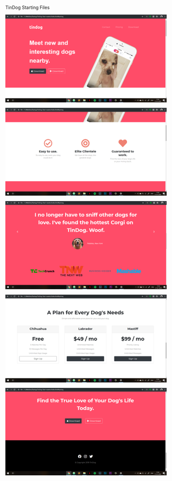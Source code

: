 TinDog Starting Files

![](screenshots/Screenshot%20(78).png)


![](screenshots/Screenshot%20(79).png)


![](screenshots/Screenshot%20(80).png)


![](screenshots/Screenshot%20(81).png)


![](screenshots/Screenshot%20(82).png)
